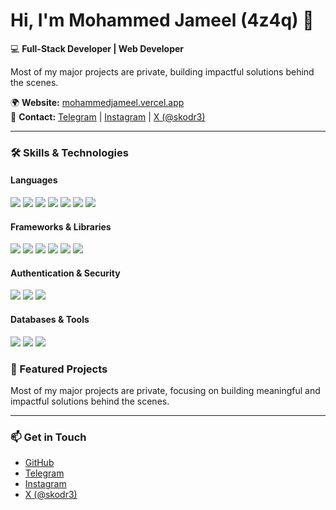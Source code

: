 # Hi, I'm Mohammed Jameel (4z4q) 👋

💻 **Full-Stack Developer | Web Developer**

Most of my major projects are private, building impactful solutions behind the scenes.

🌍 **Website:** [mohammedjameel.vercel.app](https://mohammedjameel.vercel.app/)  
📱 **Contact:** [Telegram](https://t.me/TP_X1) | [Instagram](https://www.instagram.com/4z4_q) | [X (@skodr3)](https://x.com/skodr3)

---

### 🛠 Skills & Technologies

#### **Languages**
<p>
  <img src="https://img.shields.io/badge/JavaScript-F7DF1E?style=for-the-badge&logo=javascript&logoColor=black" />
  <img src="https://img.shields.io/badge/TypeScript-3178C6?style=for-the-badge&logo=typescript&logoColor=white" />
  <img src="https://img.shields.io/badge/PHP-777BB4?style=for-the-badge&logo=php&logoColor=white" />
  <img src="https://img.shields.io/badge/Python-3776AB?style=for-the-badge&logo=python&logoColor=white" />
  <img src="https://img.shields.io/badge/Dart-0175C2?style=for-the-badge&logo=dart&logoColor=white" />
  <img src="https://img.shields.io/badge/HTML5-E34F26?style=for-the-badge&logo=html5&logoColor=white" />
  <img src="https://img.shields.io/badge/CSS3-1572B6?style=for-the-badge&logo=css3&logoColor=white" />
</p>

#### **Frameworks & Libraries**
<p>
  <img src="https://img.shields.io/badge/Next.js-000000?style=for-the-badge&logo=next.js&logoColor=white" />
  <img src="https://img.shields.io/badge/React-61DAFB?style=for-the-badge&logo=react&logoColor=black" />
  <img src="https://img.shields.io/badge/Node.js-339933?style=for-the-badge&logo=node.js&logoColor=white" />
  <img src="https://img.shields.io/badge/Express-000000?style=for-the-badge&logo=express&logoColor=white" />
  <img src="https://img.shields.io/badge/Laravel-FF2D20?style=for-the-badge&logo=laravel&logoColor=white" />
  <img src="https://img.shields.io/badge/Tailwind_CSS-06B6D4?style=for-the-badge&logo=tailwind-css&logoColor=white" />
</p>

#### **Authentication & Security**
<p>
  <img src="https://img.shields.io/badge/BetterAuth-00BFFF?style=for-the-badge" />
  <img src="https://img.shields.io/badge/Auth.js-4285F4?style=for-the-badge" />
  <img src="https://img.shields.io/badge/Arcjet-FF6F61?style=for-the-badge" />
</p>

#### **Databases & Tools**
<p>
  <img src="https://img.shields.io/badge/PostgreSQL-316192?style=for-the-badge&logo=postgresql&logoColor=white" />
  <img src="https://img.shields.io/badge/Drizzle_ORM-00BFFF?style=for-the-badge" />
  <img src="https://img.shields.io/badge/Git-F05032?style=for-the-badge&logo=git&logoColor=white" />
</p>



### 📌 Featured Projects
Most of my major projects are private, focusing on building meaningful and impactful solutions behind the scenes.

---

### 📫 Get in Touch
- [GitHub](https://github.com/4z4q)
- [Telegram](https://t.me/TP_X1)
- [Instagram](https://www.instagram.com/4z4_q)
- [X (@skodr3)](https://x.com/skodr3)

